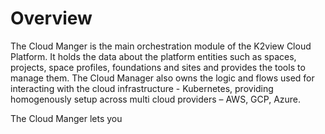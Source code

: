 # Overview

The Cloud Manger is the main orchestration module of the K2view Cloud Platform. It holds the data about the platform entities such as spaces, projects, space profiles, foundations and sites and provides the tools to manage them. The Cloud Manager also owns the logic and flows used for interacting with the cloud infrastructure - Kubernetes, providing homogenously setup across multi cloud providers – AWS, GCP, Azure.

The Cloud Manger lets you 
